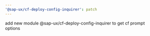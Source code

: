 ```yaml
---
'@sap-ux/cf-deploy-config-inquirer': patch
---
```


add new module @sap-ux/cf-deploy-config-inquirer to get cf prompt options
